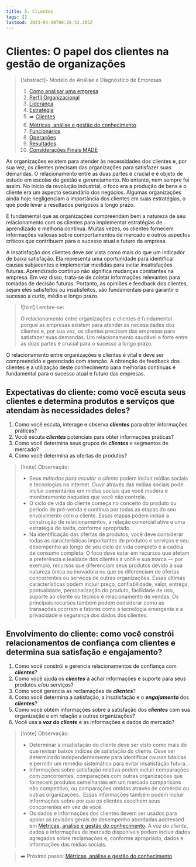 ```yaml
---
title: 5. Clientes
tags: []
lastmod: 2023-04-20T00:28:53.205Z
---
```

# Clientes: O papel dos clientes na gestão de organizações

> [!abstract]- Modelo de Análise e Diagnóstico de Empresas 
> 
>1. [Como analisar uma empresa](Como%20analisar%20uma%20empresa.md)
>2. [Perfil Organizacional](Perfil%20Organizacional.md)
>3. [Liderança](Liderança.md)
>4. [Estratégia](Estratégia.md)
>5. ➡️ [Clientes](Clientes.md)
>6. [Métricas, análise e gestão do conhecimento](Métricas,%20análise%20e%20gestão%20do%20conhecimento.md)
>7. [Funcionários](Funcionários.md)
>8. [Operações](Operações.md)
>9. [Resultados](Resultados.md)
>10. [Considerações Finais MADE](Considerações%20Finais%20MADE.md)

As organizações existem para atender às necessidades dos clientes e, por sua vez, os clientes precisam das organizações para satisfazer suas demandas. O relacionamento entre as duas partes é crucial e é objeto de estudo em escolas de gestão e gerenciamento. No entanto, nem sempre foi assim. No início da revolução industrial, o foco era a produção de bens e o cliente era um aspecto secundário dos negócios. Algumas organizações ainda hoje negligenciam a importância dos clientes em suas estratégias, o que pode levar a resultados perigosos a longo prazo.

É fundamental que as organizações compreendam bem a natureza de seu relacionamento com os clientes para implementar estratégias de aprendizado e melhoria contínua. Muitas vezes, os clientes fornecem informações valiosas sobre comportamentos de mercado e outros aspectos críticos que contribuem para o sucesso atual e futuro da empresa.

A insatisfação dos clientes deve ser vista como mais do que um indicador de baixa satisfação. Ela representa uma oportunidade para identificar causas subjacentes e implementar medidas para evitar insatisfações futuras. Aprendizado contínuo não significa mudanças constantes na empresa. Em vez disso, trata-se de coletar informações relevantes para tomadas de decisão futuras. Portanto, as opiniões e feedback dos clientes, sejam eles satisfeitos ou insatisfeitos, são fundamentais para garantir o sucesso a curto, médio e longo prazo.

>![hint] Lembre-se:
> 
>O relacionamento entre organizações e clientes é fundamental porque as empresas existem para atender às necessidades dos clientes e, por sua vez, os clientes precisam das empresas para satisfazer suas demandas. Um relacionamento saudável e forte entre as duas partes é crucial para o sucesso a longo prazo.

O relacionamento entre organizações e clientes é vital e deve ser compreendido e gerenciado com atenção. A obtenção de feedback dos clientes e a utilização deste conhecimento para melhorias contínuas é fundamental para o sucesso atual e futuro das empresas.

## Expectativas do cliente: como você escuta seus clientes e determina produtos e serviços que atendam às necessidades deles?

1. Como você escuta, interage e observa ***clientes*** para obter informações práticas?
2. Você escuta ***clientes*** potenciais para obter informações práticas?
3. Como você determina seus grupos de ***clientes*** e segmentos de mercado?
4. Como você determina as ofertas de produtos?

>[!note] Observação:
> 
>- Seus *métodos para escutar o cliente* podem incluir mídias sociais e tecnologias na internet. Ouvir através das mídias sociais pode incluir comentários em mídias sociais que você modera e monitoramento naqueles que você não controla.
>- O ciclo de vida do cliente começa no conceito do produto ou período de pré-venda e continua por todas as etapas do seu envolvimento com o cliente. Essas etapas podem incluir a construção de relacionamentos, a relação comercial ativa e uma estratégia de saída, conforme apropriado.
>- Na identificação das ofertas de produtos, você deve considerar todas as características importantes de produtos e serviços e seu desempenho ao longo de seu ciclo de vida completo e a cadeia de consumo completa. O foco deve estar em recursos que afetam a preferência e lealdade dos clientes a você e sua marca — por exemplo, recursos que diferenciam seus produtos devido à sua natureza única ou inovadora ou que os diferenciam de ofertas concorrentes ou serviços de outras organizações. Essas últimas características podem incluir preço, confiabilidade, valor, entrega, pontualidade, personalização do produto, facilidade de uso, suporte ao cliente ou técnico e relacionamento de vendas. Os principais recursos também podem considerar como as transações ocorrem e fatores como a tecnologia emergente e a privacidade e segurança dos dados dos clientes.

## Envolvimento do cliente: como você constrói relacionamentos de confiança com clientes e determina sua satisfação e engajamento?

1. Como você constrói e gerencia relacionamentos de confiança com ***clientes***?
2. Como você ajuda os ***clientes*** a achar informações e suporte para seus produtos e/ou serviços?
3. Como você gerencia as reclamações de ***clientes***?
4. Como você determina a satisfação, a insatisfação e o ***engajamento*** dos ***clientes***?
5. Como você obtém informações sobre a satisfação dos ***clientes*** com sua organização e em relação a outras organizações?
6. Você usa a ***voz do cliente*** e as informações e dados do mercado?

>[!note] Observação:
> 
>- Determinar a insatisfação do cliente deve ser visto como mais do que revisar baixos índices de satisfação do cliente.  Deve ser determinado independentemente  para identificar causas básicas e permitir um remédio sistemático para evitar insatisfação  futura. .
>- Informações sobre satisfação relativa podem incluir comparações com concorrentes, comparações com outras organizações que fornecem produtos  semelhantes em um mercado comparisons não competitivo,  ou comparações obtidas  através de comércio ou outras organizações.. Essas informações também podem incluir informações sobre por que os clientes escolhem seus concorrentes em vez de você.
>- Os dados e informações dos clientes devem ser usados para apoiar as revisões gerais de desempenho abordadas addressed em [Métricas, análise e gestão do conhecimento](Métricas,%20análise%20e%20gestão%20do%20conhecimento.md). A *voz do cliente*, dados e informações de mercado disponíveis podem incluir dados agregados sobre reclamações e, conforme apropriado, dados e informações das mídias sociais.

> ➡️ Próximo passo: [Métricas, análise e gestão do conhecimento](Métricas,%20análise%20e%20gestão%20do%20conhecimento.md)